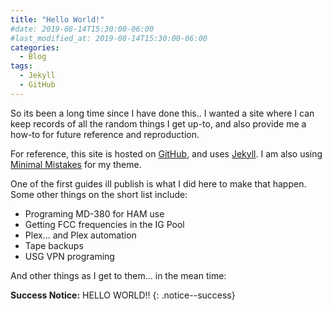 ```yaml
---
title: "Hello World!"
#date: 2019-08-14T15:30:00-06:00
#last_modified_at: 2019-08-14T15:30:00-06:00
categories:
  - Blog
tags:
  - Jekyll
  - GitHub
---
```


So its been a long time since I have done this.. I wanted a site where I can keep records of all the random things I get up-to, and also provide me a how-to for future reference and reproduction. 

For reference, this site is hosted on [GitHub][Github-site], and uses [Jekyll][jekyll-docs]. I am also using [Minimal Mistakes][MinMist-site] for my theme.

One of the first guides ill publish is what I did here to make that happen. Some other things on the short list include:
* Programing MD-380 for HAM use
* Getting FCC frequencies in the IG Pool
* Plex... and Plex automation
* Tape backups
* USG VPN programing

And other things as I get to them... in the mean time:

**Success Notice:** HELLO WORLD!!
{: .notice--success}

[jekyll-docs]: https://jekyllrb.com/docs/home
[jekyll-gh]:   https://github.com/jekyll/jekyll
[GitHub-site]: https://github.com/jakevis/jakevis.github.io
[MinMist-site]: https://mademistakes.com/work/minimal-mistakes-jekyll-theme/